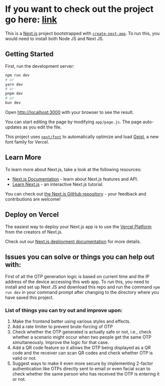 # If you want to check out the project go here: [link](https://otp-generator-eta.vercel.app/)

This is a [Next.js](https://nextjs.org) project bootstrapped with [`create-next-app`](https://nextjs.org/docs/app/api-reference/cli/create-next-app). To run this, you would 
need to install both Node JS and Next JS.

## Getting Started

First, run the development server:

```bash
npm run dev
# or
yarn dev
# or
pnpm dev
# or
bun dev
```

Open [http://localhost:3000](http://localhost:3000) with your browser to see the result.

You can start editing the page by modifying `app/page.js`. The page auto-updates as you edit the file.

This project uses [`next/font`](https://nextjs.org/docs/app/building-your-application/optimizing/fonts) to automatically optimize and load [Geist](https://vercel.com/font), a new font family for Vercel.

## Learn More

To learn more about Next.js, take a look at the following resources:

- [Next.js Documentation](https://nextjs.org/docs) - learn about Next.js features and API.
- [Learn Next.js](https://nextjs.org/learn) - an interactive Next.js tutorial.

You can check out [the Next.js GitHub repository](https://github.com/vercel/next.js) - your feedback and contributions are welcome!

## Deploy on Vercel

The easiest way to deploy your Next.js app is to use the [Vercel Platform](https://vercel.com/new?utm_medium=default-template&filter=next.js&utm_source=create-next-app&utm_campaign=create-next-app-readme) from the creators of Next.js.

Check out our [Next.js deployment documentation](https://nextjs.org/docs/app/building-your-application/deploying) for more details.


## Issues you can solve or things you can help out with:

First of all the OTP generation logic is based on current time and the IP address of the device accessing this web app. To run this, you need to install and set up Next JS
and download this repo and run the command ```npm run dev``` in your command prompt after changing to the directory where you have saved this project.

### List of things you can try out and improve upon:
1. Make the frontend better using various styles and effects.
2. Add a rate limiter to prevent brute-forcing of OTP
3. Check whether the OTP generated is actually safe or not, i.e., check whether a scenario might occur when two people get the same OTP simultaneously. Improve the logic for that case.
4. Add a QR code feature so it allows the OTP being displayed as a QR code and the receiver can scan QR codes and check whether OTP is valid or not.
5. Suggest ways to make it even more secure by implementing 2-factor authentication like OTPs directly sent to email or even facial scan to check whether the same person who has received the OTP is entering it or not.


